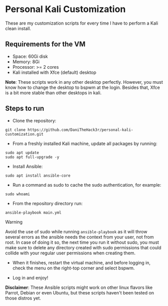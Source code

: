 # Personal Kali Customization

These are my customization scripts for every time I have to perform a Kali clean install.

## Requirements for the VM

- Space: 60Gi disk
- Memory: 8Gi
- Processor: >= 2 cores
- Kali installed with Xfce (default) desktop

**Note**: These scripts work in any other desktop perfectly. However, you must know how to change the desktop to bspwm at the login. Besides that, Xfce is a bit more stable than other desktops in kali.

## Steps to run

- Clone the repository:

```
git clone https://github.com/DaniTheHack3r/personal-kali-customization.git
```

- From a freshly installed Kali machine, update all packages by running:

```
sudo apt update
sudo apt full-upgrade -y
```

- Install Ansible:

```
sudo apt install ansible-core
```

- Run a command as sudo to cache the sudo authentication, for example:

```
sudo whoami
```

- From the repository directory run:

```
ansible-playbook main.yml
```
> [!WARNING]
>
> Avoid the use of sudo while running `ansible-playbook` as it will throw several errors as the ansible needs the context from your user, not from root. In case of doing it so, the next time you run it without sudo, you must make sure to delete any directory created with sudo permissions that could collide with your regular user permissions when creating them. 

- When it finishes, restart the virtual machine, and before logging in, check the menu on the right-top corner and select bspwm.

- Log in and enjoy!

**Disclaimer**: These Ansible scripts might work on other linux flavors like Parrot, Debian or even Ubuntu, but these scripts haven't been tested on those distros yet.
